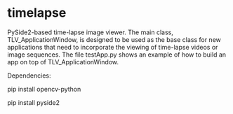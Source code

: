 # timelapse
PySide2-based time-lapse image viewer.  The main class, TLV_ApplicationWindow, is designed to be used as the base class for new applications that need to incorporate the viewing of time-lapse videos or image sequences.  The file testApp.py shows an example of how to build an app on top of TLV_ApplicationWindow.

Dependencies:

pip install opencv-python

pip install pyside2

